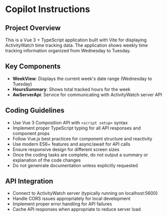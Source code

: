 # Copilot Instructions

<!-- Use this file to provide workspace-specific custom instructions to Copilot. For more details, visit https://code.visualstudio.com/docs/copilot/copilot-customization#_use-a-githubcopilotinstructionsmd-file -->

## Project Overview
This is a Vue 3 + TypeScript application built with Vite for displaying ActivityWatch time tracking data. The application shows weekly time tracking information organized from Wednesday to Tuesday.

## Key Components
- **WeekView**: Displays the current week's date range (Wednesday to Tuesday)
- **HoursSummary**: Shows total tracked hours for the week
- **AwServerApi**: Service for communicating with ActivityWatch server API

## Coding Guidelines
- Use Vue 3 Composition API with `<script setup>` syntax
- Implement proper TypeScript typing for all API responses and component props
- Follow Vue.js best practices for component structure and reactivity
- Use modern ES6+ features and async/await for API calls
- Ensure responsive design for different screen sizes
- Once the coding tasks are complete, do not output a summary or explanation of the code changes
- Do not genenrate documentation unless explicitly requested

## API Integration
- Connect to ActivityWatch server (typically running on localhost:5600)
- Handle CORS issues appropriately for local development
- Implement proper error handling for API failures
- Cache API responses when appropriate to reduce server load
